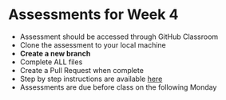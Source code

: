 # Assessments for Week 4

- Assessment should be accessed through GitHub Classroom
- Clone the assessment to your local machine
- **Create a new branch**
- Complete ALL files
- Create a Pull Request when complete
- Step by step instructions are available [here](https://github.com/LEARNAcademy/Syllabus/blob/master/tools_and_resources/assessments.md)
- Assessments are due before class on the following Monday
